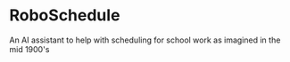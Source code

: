 # RoboSchedule
An AI assistant to help with scheduling for school work as imagined in the mid 1900's
